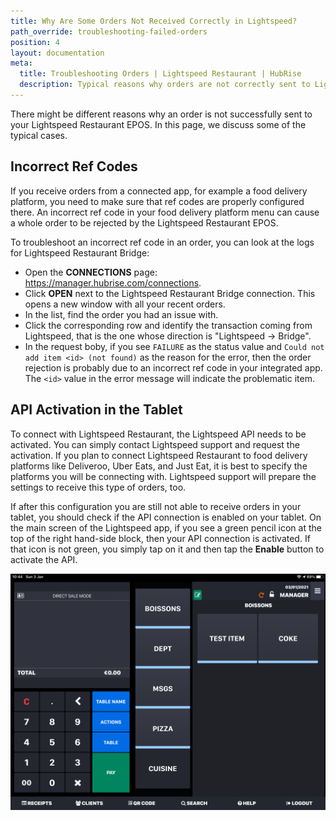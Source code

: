```yaml
---
title: Why Are Some Orders Not Received Correctly in Lightspeed?
path_override: troubleshooting-failed-orders
position: 4
layout: documentation
meta:
  title: Troubleshooting Orders | Lightspeed Restaurant | HubRise
  description: Typical reasons why orders are not correctly sent to Lightspeed Restaurant, some troubleshooting strategies and how to fix the issues.
---
```


There might be different reasons why an order is not successfully sent to your Lightspeed Restaurant EPOS. In this page, we discuss some of the typical cases.

## Incorrect Ref Codes

If you receive orders from a connected app, for example a food delivery platform, you need to make sure that ref codes are properly configured there. An incorrect ref code in your food delivery platform menu can cause a whole order to be rejected by the Lightspeed Restaurant EPOS.

To troubleshoot an incorrect ref code in an order, you can look at the logs for Lightspeed Restaurant Bridge:

- Open the **CONNECTIONS** page: https://manager.hubrise.com/connections.
- Click **OPEN** next to the Lightspeed Restaurant Bridge connection. This opens a new window with all your recent orders.
- In the list, find the order you had an issue with.
- Click the corresponding row and identify the transaction coming from Lightspeed, that is the one whose direction is "Lightspeed -> Bridge".
- In the request boby, if you see `FAILURE` as the status value and `Could not add item <id> (not found)` as the reason for the error, then the order rejection is probably due to an incorrect ref code in your integrated app. The `<id>` value in the error message will indicate the problematic item.

## API Activation in the Tablet

To connect with Lightspeed Restaurant, the Lightspeed API needs to be activated. You can simply contact Lightspeed support and request the activation.
If you plan to connect Lightspeed Restaurant to food delivery platforms like Deliveroo, Uber Eats, and Just Eat, it is best to specify the platforms you will be connecting with. Lightspeed support will prepare the settings to receive this type of orders, too.

If after this configuration you are still not able to receive orders in your tablet, you should check if the API connection is enabled on your tablet. On the main screen of the Lightspeed app, if you see a green pencil icon at the top of the right hand-side block, then your API connection is activated. If that icon is not green, you simply tap on it and then tap the **Enable** button to activate the API.

![Main screen of the Lightspeed app with the green icon indicating that API connection is enabled.](../../images/010-lightspeed-restaurant-main-screen.png)
